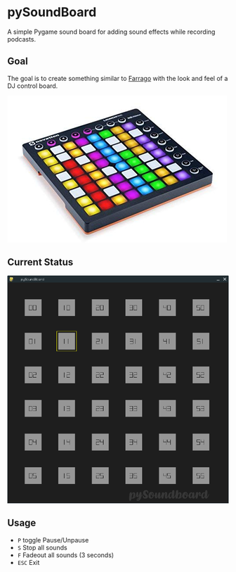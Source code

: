 # pySoundBoard
A simple Pygame sound board for adding sound effects while recording podcasts.

## Goal
The goal is to create something similar to [Farrago](https://rogueamoeba.com/farrago/) with the look and feel of a DJ control board.

![](soundboard.jpg)

## Current Status
![](screenshots/screenshot.png)

## Usage
* `P` toggle Pause/Unpause
* `S` Stop all sounds
* `F` Fadeout all sounds (3 seconds)
* `ESC` Exit